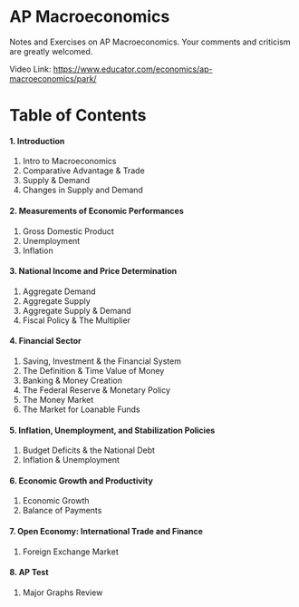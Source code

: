 # AP Macroeconomics
Notes and Exercises on AP Macroeconomics.
Your comments and criticism are greatly welcomed.

Video Link: https://www.educator.com/economics/ap-macroeconomics/park/

# Table of Contents
#### 1. Introduction
1. Intro to Macroeconomics
1. Comparative Advantage & Trade
1. Supply & Demand
1. Changes in Supply and Demand

#### 2. Measurements of Economic Performances
1. Gross Domestic Product
1. Unemployment
1. Inflation

#### 3. National Income and Price Determination
1. Aggregate Demand
1. Aggregate Supply
1. Aggregate Supply & Demand
1. Fiscal Policy & The Multiplier

#### 4. Financial Sector
1. Saving, Investment & the Financial System
1. The Definition & Time Value of Money
1. Banking & Money Creation
1. The Federal Reserve & Monetary Policy
1. The Money Market
1. The Market for Loanable Funds

#### 5. Inflation, Unemployment, and Stabilization Policies
1. Budget Deficits & the National Debt
1. Inflation & Unemployment

#### 6. Economic Growth and Productivity
1. Economic Growth
1. Balance of Payments

#### 7. Open Economy: International Trade and Finance
1. Foreign Exchange Market

#### 8. AP Test
1. Major Graphs Review